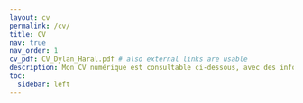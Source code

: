 ```yaml
---
layout: cv
permalink: /cv/
title: CV
nav: true
nav_order: 1
cv_pdf: CV_Dylan_Haral.pdf # also external links are usable
description: Mon CV numérique est consultable ci-dessous, avec des informations et liens supplémentaires. Pour le télécharger au format PDF, cliquez sur l’icône PDF juste en haut à droite de cette page.
toc:
  sidebar: left
---
```


